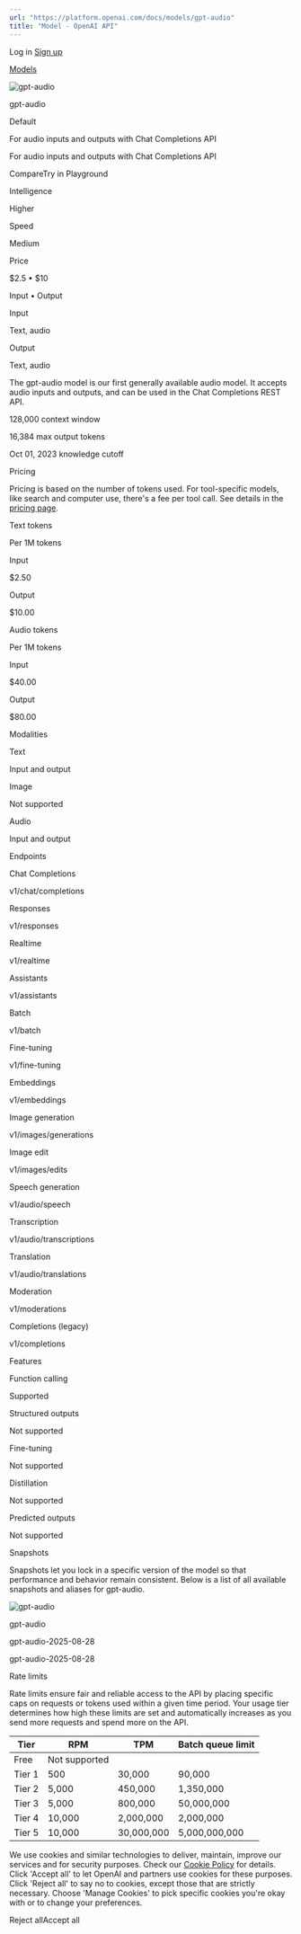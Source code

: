 ```yaml
---
url: "https://platform.openai.com/docs/models/gpt-audio"
title: "Model - OpenAI API"
---
```


Log in [Sign up](https://platform.openai.com/signup)

[Models](https://platform.openai.com/docs/models)

![gpt-audio](https://cdn.openai.com/API/docs/images/model-page/model-icons/gpt-audio.png)

gpt-audio

Default

For audio inputs and outputs with Chat Completions API

For audio inputs and outputs with Chat Completions API

CompareTry in Playground

Intelligence

Higher

Speed

Medium

Price

$2.5 • $10

Input • Output

Input

Text, audio

Output

Text, audio

The gpt-audio model is our first generally available audio model. It accepts
audio inputs and outputs, and can be used in the Chat Completions REST API.

128,000 context window

16,384 max output tokens

Oct 01, 2023 knowledge cutoff

Pricing

Pricing is based on the number of tokens used. For tool-specific models, like search and computer use, there's a fee per tool call. See details in the [pricing page](https://platform.openai.com/docs/pricing).

Text tokens

Per 1M tokens

Input

$2.50

Output

$10.00

Audio tokens

Per 1M tokens

Input

$40.00

Output

$80.00

Modalities

Text

Input and output

Image

Not supported

Audio

Input and output

Endpoints

Chat Completions

v1/chat/completions

Responses

v1/responses

Realtime

v1/realtime

Assistants

v1/assistants

Batch

v1/batch

Fine-tuning

v1/fine-tuning

Embeddings

v1/embeddings

Image generation

v1/images/generations

Image edit

v1/images/edits

Speech generation

v1/audio/speech

Transcription

v1/audio/transcriptions

Translation

v1/audio/translations

Moderation

v1/moderations

Completions (legacy)

v1/completions

Features

Function calling

Supported

Structured outputs

Not supported

Fine-tuning

Not supported

Distillation

Not supported

Predicted outputs

Not supported

Snapshots

Snapshots let you lock in a specific version of the model so that performance and behavior remain consistent. Below is a list of all available snapshots and aliases for gpt-audio.

![gpt-audio](https://cdn.openai.com/API/docs/images/model-page/model-icons/gpt-audio.png)

gpt-audio

gpt-audio-2025-08-28

gpt-audio-2025-08-28

Rate limits

Rate limits ensure fair and reliable access to the API by placing specific caps on requests or tokens used within a given time period. Your usage tier determines how high these limits are set and automatically increases as you send more requests and spend more on the API.

| Tier | RPM | TPM | Batch queue limit |
| --- | --- | --- | --- |
| Free | Not supported |
| Tier 1 | 500 | 30,000 | 90,000 |
| Tier 2 | 5,000 | 450,000 | 1,350,000 |
| Tier 3 | 5,000 | 800,000 | 50,000,000 |
| Tier 4 | 10,000 | 2,000,000 | 2,000,000 |
| Tier 5 | 10,000 | 30,000,000 | 5,000,000,000 |

We use cookies and similar technologies to deliver, maintain, improve our services and for security purposes. Check our [Cookie Policy](https://openai.com/policies/cookie-policy) for details. Click 'Accept all' to let OpenAI and partners use cookies for these purposes. Click 'Reject all' to say no to cookies, except those that are strictly necessary. Choose 'Manage Cookies' to pick specific cookies you're okay with or to change your preferences.

Reject allAccept all